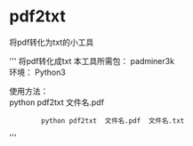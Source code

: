 # pdf2txt
将pdf转化为txt的小工具

'''
将pdf转化成txt
本工具所需包： padminer3k  
环境： Python3


使用方法：   
            python pdf2txt  文件名.pdf

            python pdf2txt  文件名.pdf  文件名.txt

'''
